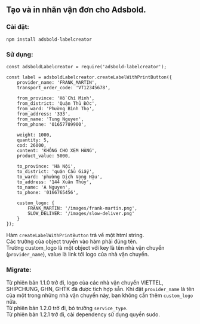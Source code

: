 ## Tạo và in nhãn vận đơn cho Adsbold.

### Cài đặt: 
    npm install adsbold-labelcreator

### Sử dụng:


```
const adsboldLabelcreator = require('adsbold-labelcreator');

const label = adsboldLabelcreator.createLabelWithPrintButton({
    provider_name: 'FRANK_MARTIN',
    transport_order_code: 'VT12345678',

    from_province: 'Hồ Chí Minh',
    from_district: 'Quận Thủ Đức',
    from_ward: 'Phường Bình Thọ',
    from_address: '333',
    from_name: 'Tung Nguyen',
    from_phone: '01657789900',

    weight: 1000,
    quantity: 5,
    cod: 26000,
    content: 'KHÔNG CHO XEM HÀNG',
    product_value: 5000,

    to_province: 'Hà Nội',
    to_district: 'quận Cầu Giấy',
    to_ward: 'phường Dịch Vọng Hậu',
    to_address: '144 Xuân Thủy',
    to_name: 'A Nguyen',
    to_phone: '0166765456',

    custom_logo: {
        FRANK_MARTIN: '/images/frank-martin.png',
        SLOW_DELIVER: '/images/slow-deliver.png'
    }
});
```
Hàm `createLabelWithPrintButton` trả về một html string.\
Các trường của object truyền vào hàm phải đúng tên.\
Trường custom_logo là một object với key là tên nhà vận chuyển (`provider_name`), value là link tới logo của nhà vận chuyển.

### Migrate:
Từ phiên bản 1.1.0 trở đi, logo của các nhà vận chuyển VIETTEL, SHIPCHUNG, GHN, GHTK đã được tích hợp sẵn. Khi đặt `provider_name` là tên của một trong những nhà vận chuyển này, bạn không cần thêm `custom_logo` nữa.\
Từ phiên bản 1.2.0 trở đi, bỏ trường `service_type`.\
Từ phiên bản 1.2.1 trở đi, cài dependency sử dụng quyền sudo.


